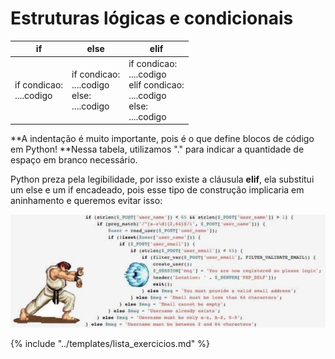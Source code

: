 # Estruturas lógicas e condicionais

|if|else|elif
|--|--|--
|if condicao: <br />....codigo |if condicao:<br />....codigo<br />else:<br />....codigo|if condicao:<br />....codigo<br />elif condicao:<br />....codigo<br />else:<br />....codigo

**A indentação é muito importante, pois é o que define blocos de código em Python! **Nessa tabela, utilizamos "." para indicar a quantidade de espaço em branco necessário.

Python preza pela legibilidade, por isso existe a cláusula **elif**, ela substitui um else e um if encadeado, pois esse tipo de construção implicaria em aninhamento e queremos evitar isso:

![image](../assets/hadouken-codigo.png)

{% include "../templates/lista_exercicios.md" %}